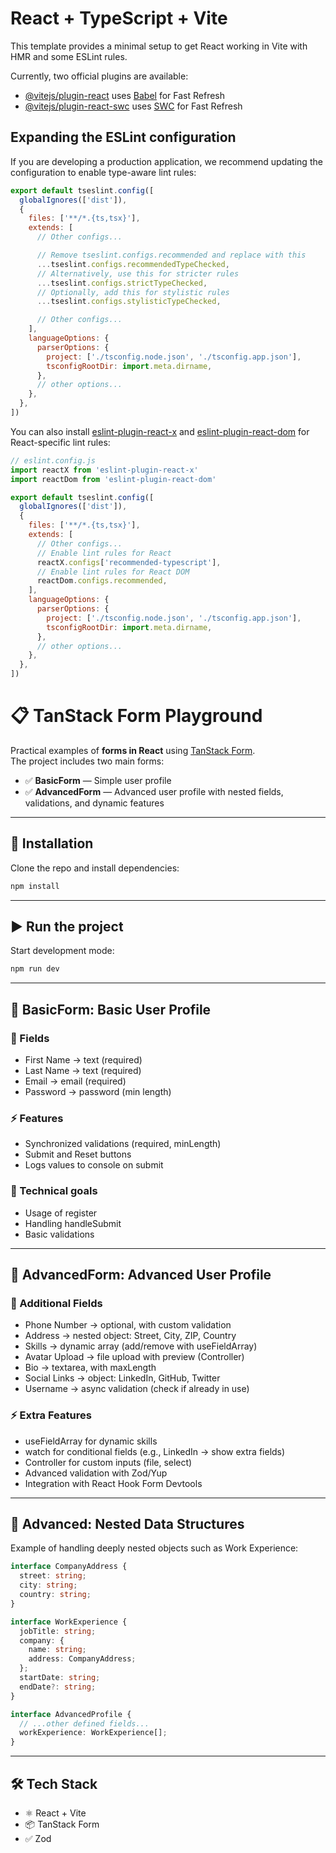 # React + TypeScript + Vite

This template provides a minimal setup to get React working in Vite with HMR and some ESLint rules.

Currently, two official plugins are available:

- [@vitejs/plugin-react](https://github.com/vitejs/vite-plugin-react/blob/main/packages/plugin-react) uses [Babel](https://babeljs.io/) for Fast Refresh
- [@vitejs/plugin-react-swc](https://github.com/vitejs/vite-plugin-react/blob/main/packages/plugin-react-swc) uses [SWC](https://swc.rs/) for Fast Refresh

## Expanding the ESLint configuration

If you are developing a production application, we recommend updating the configuration to enable type-aware lint rules:

```js
export default tseslint.config([
  globalIgnores(['dist']),
  {
    files: ['**/*.{ts,tsx}'],
    extends: [
      // Other configs...

      // Remove tseslint.configs.recommended and replace with this
      ...tseslint.configs.recommendedTypeChecked,
      // Alternatively, use this for stricter rules
      ...tseslint.configs.strictTypeChecked,
      // Optionally, add this for stylistic rules
      ...tseslint.configs.stylisticTypeChecked,

      // Other configs...
    ],
    languageOptions: {
      parserOptions: {
        project: ['./tsconfig.node.json', './tsconfig.app.json'],
        tsconfigRootDir: import.meta.dirname,
      },
      // other options...
    },
  },
])
```

You can also install [eslint-plugin-react-x](https://github.com/Rel1cx/eslint-react/tree/main/packages/plugins/eslint-plugin-react-x) and [eslint-plugin-react-dom](https://github.com/Rel1cx/eslint-react/tree/main/packages/plugins/eslint-plugin-react-dom) for React-specific lint rules:

```js
// eslint.config.js
import reactX from 'eslint-plugin-react-x'
import reactDom from 'eslint-plugin-react-dom'

export default tseslint.config([
  globalIgnores(['dist']),
  {
    files: ['**/*.{ts,tsx}'],
    extends: [
      // Other configs...
      // Enable lint rules for React
      reactX.configs['recommended-typescript'],
      // Enable lint rules for React DOM
      reactDom.configs.recommended,
    ],
    languageOptions: {
      parserOptions: {
        project: ['./tsconfig.node.json', './tsconfig.app.json'],
        tsconfigRootDir: import.meta.dirname,
      },
      // other options...
    },
  },
])

```
# 📋 TanStack Form Playground

Practical examples of **forms in React** using [TanStack Form](https://tanstack.com/form/latest/docs/overview).  
The project includes two main forms:

- ✅ **BasicForm** — Simple user profile  
- ✅ **AdvancedForm** — Advanced user profile with nested fields, validations, and dynamic features  

---

## 🚀 Installation

Clone the repo and install dependencies:

```bash
npm install
```

---

## ▶️ Run the project

Start development mode:

```bash
npm run dev
```

---

## 📝 BasicForm: Basic User Profile

### 🔑 Fields
- First Name → text (required)
- Last Name → text (required)
- Email → email (required)
- Password → password (min length)

### ⚡ Features
- Synchronized validations (required, minLength)
- Submit and Reset buttons
- Logs values to console on submit

### 🎯 Technical goals
- Usage of register
- Handling handleSubmit
- Basic validations

---

## 📝 AdvancedForm: Advanced User Profile

### 🔑 Additional Fields
- Phone Number → optional, with custom validation
- Address → nested object: Street, City, ZIP, Country
- Skills → dynamic array (add/remove with useFieldArray)
- Avatar Upload → file upload with preview (Controller)
- Bio → textarea, with maxLength
- Social Links → object: LinkedIn, GitHub, Twitter
- Username → async validation (check if already in use)

### ⚡ Extra Features
- useFieldArray for dynamic skills
- watch for conditional fields (e.g., LinkedIn → show extra fields)
- Controller for custom inputs (file, select)
- Advanced validation with Zod/Yup
- Integration with React Hook Form Devtools

---

## 🔗 Advanced: Nested Data Structures

Example of handling deeply nested objects such as Work Experience:

```ts
interface CompanyAddress {
  street: string;
  city: string;
  country: string;
}

interface WorkExperience {
  jobTitle: string;
  company: {
    name: string;
    address: CompanyAddress;
  };
  startDate: string;
  endDate?: string;
}

interface AdvancedProfile {
  // ...other defined fields...
  workExperience: WorkExperience[];
}
```

---

## 🛠️ Tech Stack
- ⚛️ React + Vite
- 📦 TanStack Form
- ✅ Zod

